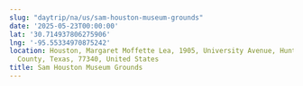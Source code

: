 ```yaml
---
slug: "daytrip/na/us/sam-houston-museum-grounds"
date: '2025-05-23T00:00:00'
lat: '30.714937806275906'
lng: '-95.55334970875242'
location: Houston, Margaret Moffette Lea, 1905, University Avenue, Huntsville, Walker
  County, Texas, 77340, United States
title: Sam Houston Museum Grounds
---
```



